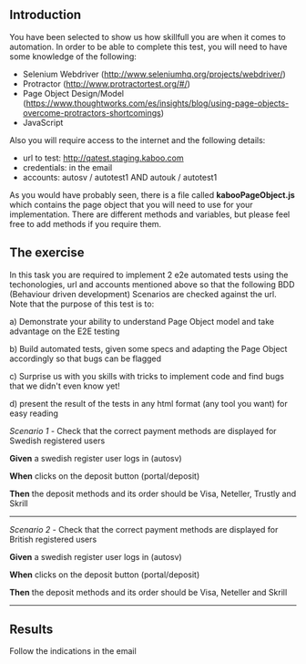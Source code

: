 ## Introduction
You have been selected to show us how skillfull you are when it comes to automation.
In order to be able to complete this test, you will need to have some knowledge of the following:

- Selenium Webdriver (http://www.seleniumhq.org/projects/webdriver/)
- Protractor (http://www.protractortest.org/#/)
- Page Object Design/Model (https://www.thoughtworks.com/es/insights/blog/using-page-objects-overcome-protractors-shortcomings)
- JavaScript

Also you will require access to the internet and the following details:
- url to test: http://qatest.staging.kaboo.com
- credentials: in the email
- accounts: autosv / autotest1  AND  autouk / autotest1 

As you would have probably seen, there is a file called **kabooPageObject.js** which contains the page object that you will need to use for your implementation. There are different methods and variables, but please feel free to add methods if you require them.

## The exercise
In this task you are required to implement 2 e2e automated tests using the techonologies, url and accounts mentioned above so that the following BDD
(Behaviour driven development) Scenarios are checked against the url. Note that the purpose of this test is to:

a) Demonstrate your ability to understand Page Object model and take advantage on the E2E testing

b) Build automated tests, given some specs and adapting the Page Object accordingly so that bugs can be flagged

c) Surprise us with you skills with tricks to implement code and find bugs that we didn't even know yet!

d) present the result of the tests in any html format (any tool you want) for easy reading

*Scenario 1* - Check that the correct payment methods are displayed for Swedish registered users

**Given** a swedish register user logs in (autosv)

**When** clicks on the deposit button (portal/deposit)

**Then** the deposit methods and its order should be Visa, Neteller, Trustly and Skrill

****

*Scenario 2* - Check that the correct payment methods are displayed for British registered users

**Given** a swedish register user logs in (autosv)

**When** clicks on the deposit button (portal/deposit)

**Then** the deposit methods and its order should be Visa, Neteller and Skrill

*****

## Results

Follow the indications in the email
